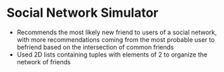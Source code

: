 # Social Network Simulator

- Recommends the most likely new friend to users of a social network, with more recommendations coming from the most probable user to befriend based on the intersection of common friends
- Used 2D lists containing tuples with elements of 2 to organize the network of friends

